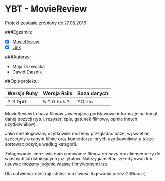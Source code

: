 # YBT - MovieReview

Projekt zostanie zrobiony do 27.05.2016

###Egzamin:
 - [x] [MovieReview](https://github.com/MajaD/MovieReview)
 - [x] [Link](https://movie-review-majamaja.c9users.io)

###Autorzy:
- Maja Drzewicka
- Dawid Darznik

##Opis projektu:

|Wersja Ruby|Wersja Rails|Baza danych|
|---|---|---|
|2.3.0p0|5.0.0.beta3|SQLite|

MovieReview to baza filmow zawierajaca podstawowe informacje na temat danej pozycji (tytul, rezyser, opis, gatunek filmowy, opinie innych uzytkownikow).

Jako niezalogowany uzytkownik mozemy przegladac baze, wyswietlac szczegoly o danym filmie oraz komentarze innych uzytkownikow, a takze sortowac pozycje wedlug kategorii.

Zalogowanie umozliwia nam dodawanie filmow do bazy oraz komentarzy do wlasnych lub istniejacych juz tytulow. Nalezy pamietac, ze edytowac lub usuwac mozemy jedynie wlasne filmy/komentarze.

Dla uatwienia rejestraji istnieje mozliwosc logowania przez GitHuba :)
